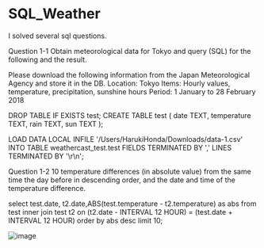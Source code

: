 # SQL_Weather
I solved several sql questions. 

Question 1-1
Obtain meteorological data for Tokyo and query (SQL) for the following and the result.

Please download the following information from the Japan Meteorological Agency and store it in the DB.
Location: Tokyo
Items: Hourly values, temperature, precipitation, sunshine hours
Period: 1 January to 28 February 2018

DROP TABLE IF EXISTS test;
CREATE TABLE test (
    date TEXT,
    temperature TEXT,
    rain TEXT,
    sun TEXT
);

LOAD DATA LOCAL INFILE '/Users/HarukiHonda/Downloads/data-1.csv' INTO TABLE weathercast_test.test FIELDS TERMINATED BY ',' LINES TERMINATED BY '\r\n';

Question 1-2
10 temperature differences (in absolute value) from the same time the day before in descending order, and the date and time of the temperature difference.

select test.date, t2.date,ABS(test.temperature - t2.temperature) as abs
from test inner join test t2
on (t2.date - INTERVAL 12 HOUR) = (test.date + INTERVAL 12 HOUR)
order by abs desc
limit 10;

![image](https://user-images.githubusercontent.com/60038634/139062172-1bfcee73-0a45-4544-9f1a-2a7fdd05a394.png)
